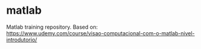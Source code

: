 # matlab
Matlab training repository. Based on: https://www.udemy.com/course/visao-computacional-com-o-matlab-nivel-introdutorio/

